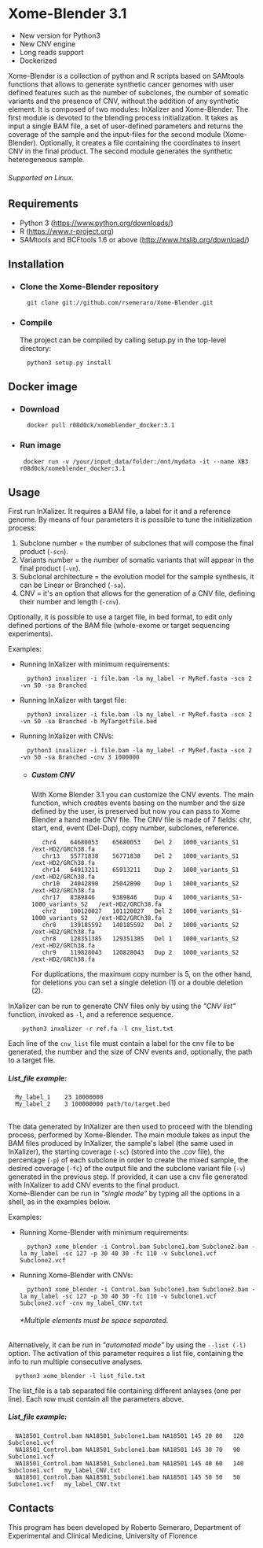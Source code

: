 # Xome-Blender 3.1

* New version for Python3 
* New CNV engine
* Long reads support
* Dockerized

Xome-Blender is a collection of python and R scripts based on SAMtools functions that allows to generate synthetic cancer genomes with user defined features such as the number of subclones, the number of somatic variants and the presence of CNV, without the addition of any synthetic element. It is composed of two modules: InXalizer and Xome-Blender. The first module is devoted to the blending process initialization. It takes as input a single BAM file, a set of user-defined parameters and returns the coverage of the sample and the input-files for the second module (Xome-Blender). Optionally, it creates a file containing the coordinates to insert CNV in the final product.
The second module generates the synthetic heterogeneous sample.
###### Supported on Linux.

## Requirements
* Python 3 (https://www.python.org/downloads/)
* R (https://www.r-project.org)
* SAMtools and BCFtools 1.6 or above (http://www.htslib.org/download/)

## Installation

* ### Clone the Xome-Blender repository
    
        git clone git://github.com/rsemeraro/Xome-Blender.git
* ### Compile
    The project can be compiled by calling setup.py in the top-level directory:    

        python3 setup.py install
        
## Docker image

* ### Download

        docker pull r08d0ck/xomeblender_docker:3.1
* ### Run image

       docker run -v /your/input_data/folder:/mnt/mydata -it --name XB3 r08d0ck/xomeblender_docker:3.1


## Usage
First run InXalizer. It requires a BAM file, a label for it and a reference genome. By means of four parameters it is possible to tune the initialization process: 
 1. Subclone number = the number of subclones that will compose the final product (```-scn```).
 2. Variants number = the number of somatic variants that will appear in the final product (```-vn```).
 3. Subclonal architecture = the evolution model for the sample synthesis, it can be Linear or Branched (```-sa```).
 4. CNV = it's an option that allows for the generation of a CNV file, defining their number and length (```-cnv```).

Optionally, it is possible to use a target file, in bed format, to edit only defined portions of the BAM file (whole-exome or target sequencing experiments).

Examples:
* Running InXalizer with minimum requirements:

        python3 inxalizer -i file.bam -la my_label -r MyRef.fasta -scn 2 -vn 50 -sa Branched
        
* Running InXalizer with target file:

        python3 inxalizer -i file.bam -la my_label -r MyRef.fasta -scn 2 -vn 50 -sa Branched -b MyTargetfile.bed

* Running InXalizer with CNVs:

        python3 inxalizer -i file.bam -la my_label -r MyRef.fasta -scn 2 -vn 50 -sa Branched -cnv 3 1000000
    *    ##### Custom CNV
         With Xome Blender 3.1 you can customize the CNV events. The main function, which creates events basing on the number and the size defined by the user, is preserved but now you can pass to Xome Blender a hand made CNV file. The CNV file is made of 7 fields: chr, start, end, event (Del-Dup), copy number, subclones, reference.
         
                chr4    64680053    65680053    Del 2   1000_variants_S1    /ext-HD2/GRCh38.fa
                chr13   55771838    56771838    Del 2   1000_variants_S1    /ext-HD2/GRCh38.fa
                chr14   64913211    65913211    Dup 2   1000_variants_S1    /ext-HD2/GRCh38.fa
                chr10   24042890    25042890    Dup 1   1000_variants_S2    /ext-HD2/GRCh38.fa  
                chr17   8389846     9389846     Dup 4   1000_variants_S1-1000_variants_S2   /ext-HD2/GRCh38.fa
                chr2    100120027   101120027   Del 2   1000_variants_S1-1000_variants_S2   /ext-HD2/GRCh38.fa
                chr8    139185592   140185592   Del 2   1000_variants_S2    /ext-HD2/GRCh38.fa
                chr8    128351385   129351385   Del 1   1000_variants_S2    /ext-HD2/GRCh38.fa
                chr9    119828043   120828043   Dup 2   1000_variants_S2    /ext-HD2/GRCh38.fa
        
         For duplications, the maximum copy number is 5, on the other hand, for deletions you can set a single deletion (1) or a double deletion (2).

InXalizer can be run to generate CNV files only by using the *"CNV list"*  function, invoked as ```-l```, and a reference sequence.

        python3 inxalizer -r ref.fa -l cnv_list.txt
        
Each line of the ```cnv_list``` file must contain a label for the cnv file to be generated, the number and the size of CNV events and, optionally, the path to a target file.
  ##### List_file example:
      My_label_1	23 10000000
      My_label_2    3 100000000 path/to/target.bed
##
The data generated by InXalizer are then used to proceed with the blending process, performed by Xome-Blender.
The main module takes as input the BAM files produced by InXalizer, the sample's label (the same used in InXalizer), the starting coverage (```-sc```) (stored into the *.cov*  file), the percentage (```-p```) of each subclone in order to create the mixed sample, the desired coverage (```-fc```) of the output file and the subclone variant file (```-v```) generated in the previous step. If provided, it can use a cnv file generated with InXalizer to add CNV events to the final product. <br /> Xome-Blender can be run in *_"single mode"_* by typing all the options in a shell, as in the examples below.

Examples:
* Running Xome-Blender with minimum requirements:

        python3 xome_blender -i Control.bam Subclone1.bam Subclone2.bam -la my_label -sc 127 -p 30 40 30 -fc 110 -v Subclone1.vcf Subclone2.vcf
* Running Xome-Blender with CNVs:

        python3 xome_blender -i Control.bam Subclone1.bam Subclone2.bam -la my_label -sc 127 -p 30 40 30 -fc 110 -v Subclone1.vcf Subclone2.vcf -cnv my_label_CNV.txt
    ######  \*Multiple elements must be space separated. <br />
  
Alternatively, it can be run in *_"automated mode"_* by using the ```--list (-l)``` option. The activation of this parameter requires a list file, containing the info to run multiple consecutive analyses.

      python3 xome_blender -l list_file.txt
   The list_file is a tab separated file containing different anlayses (one per line). Each row must contain all the parameters above.
  ##### List_file example:
      NA18501_Control.bam NA18501_Subclone1.bam	NA18501	145	20 80   120 Subclone1.vcf
      NA18501_Control.bam NA18501_Subclone1.bam	NA18501	145	30 70	90  Subclone1.vcf
      NA18501_Control.bam NA18501_Subclone1.bam	NA18501	145	40 60	140 Subclone1.vcf   my_label_CNV.txt
      NA18501_Control.bam NA18501_Subclone1.bam	NA18501	145	50 50	50  Subclone1.vcf   my_label_CNV.txt

## Contacts

This program has been developed by Roberto Semeraro, Department of Experimental and Clinical Medicine, University of Florence
